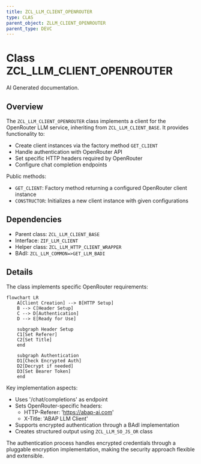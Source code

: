 ```yaml
---
title: ZCL_LLM_CLIENT_OPENROUTER
type: CLAS
parent_object: ZLLM_CLIENT_OPENROUTER
parent_type: DEVC
---
```


# Class ZCL_LLM_CLIENT_OPENROUTER

AI Generated documentation.
## Overview
The `ZCL_LLM_CLIENT_OPENROUTER` class implements a client for the OpenRouter LLM service, inheriting from `ZCL_LLM_CLIENT_BASE`. It provides functionality to:

- Create client instances via the factory method `GET_CLIENT`
- Handle authentication with OpenRouter API
- Set specific HTTP headers required by OpenRouter
- Configure chat completion endpoints

Public methods:
- `GET_CLIENT`: Factory method returning a configured OpenRouter client instance
- `CONSTRUCTOR`: Initializes a new client instance with given configurations

## Dependencies
- Parent class: `ZCL_LLM_CLIENT_BASE`
- Interface: `ZIF_LLM_CLIENT`
- Helper class: `ZCL_LLM_HTTP_CLIENT_WRAPPER`
- BAdI: `ZCL_LLM_COMMON=>GET_LLM_BADI`

## Details
The class implements specific OpenRouter requirements:

```mermaid
flowchart LR
    A[Client Creation] --> B[HTTP Setup]
    B --> C[Header Setup]
    C --> D[Authentication]
    D --> E[Ready for Use]
    
    subgraph Header Setup
    C1[Set Referer] 
    C2[Set Title]
    end
    
    subgraph Authentication
    D1[Check Encrypted Auth]
    D2[Decrypt if needed]
    D3[Set Bearer Token]
    end
```

Key implementation aspects:
- Uses '/chat/completions' as endpoint
- Sets OpenRouter-specific headers:
  - HTTP-Referer: 'https://abap-ai.com'
  - X-Title: 'ABAP LLM Client'
- Supports encrypted authentication through a BAdI implementation
- Creates structured output using `ZCL_LLM_SO_JS_OR` class

The authentication process handles encrypted credentials through a pluggable encryption implementation, making the security approach flexible and extensible.

